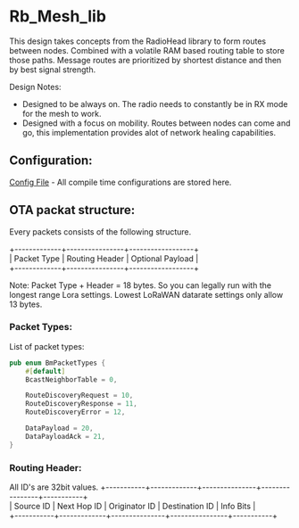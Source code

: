 # Rb_Mesh_lib
This design takes concepts from the RadioHead library to form routes between nodes. Combined with a volatile RAM based routing table to store those paths. Message routes are prioritized by shortest distance and then by best signal strength.

Design Notes:
- Designed to be always on. The radio needs to constantly be in RX mode for the mesh to work.
- Designed with a focus on mobility. Routes between nodes can come and go, this implementation provides alot of network healing capabilities.

## Configuration:
[Config File](bm_network_configs.rs) - All compile time configurations are stored here. 

## OTA packat structure:
Every packets consists of the following structure.

+-------------+----------------+------------------+<br />
| Packet Type | Routing Header | Optional Payload |<br />
+-------------+----------------+------------------+<br />

Note: Packet Type + Header = 18 bytes. So you can legally run with the longest range Lora settings. Lowest LoRaWAN datarate settings only allow 13 bytes.

### Packet Types:
List of packet types:
```rust
pub enum BmPacketTypes {
    #[default]
    BcastNeighborTable = 0,

    RouteDiscoveryRequest = 10,
    RouteDiscoveryResponse = 11,
    RouteDiscoveryError = 12,

    DataPayload = 20,
    DataPayloadAck = 21,
}
```

### Routing Header:
All ID's are 32bit values.
+-----------+-------------+---------------+----------------+-----------+<br />
| Source ID | Next Hop ID | Originator ID | Destination ID | Info Bits |<br />
+-----------+-------------+---------------+----------------+-----------+<br />
